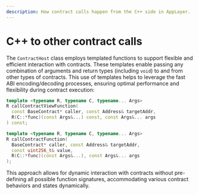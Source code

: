 ```yaml
---
description: How contract calls happen from the C++ side in AppLayer.
---
```


# C++ to other contract calls

The `ContractHost` class employs templated functions to support flexible and efficient interaction with contracts. These templates enable passing any combination of arguments and return types (including `void`) to and from other types of contracts. This use of templates helps to leverage the fast ABI encoding/decoding processes, ensuring optimal performance and flexibility during contract execution:

```cpp
template <typename R, typename C, typename... Args>
R callContractViewFunction(
  const BaseContract* caller, const Address& targetAddr,
  R(C::*func)(const Args&...) const, const Args&... args
) const;

template <typename R, typename C, typename... Args>
R callContractFunction(
  BaseContract* caller, const Address& targetAddr,
  const uint256_t& value,
  R(C::*func)(const Args&...), const Args&... args
);
```

This approach allows for dynamic interaction with contracts without pre-defining all possible function signatures, accommodating various contract behaviors and states dynamically.
